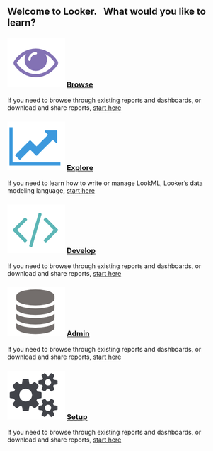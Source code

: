 ## Welcome to Looker.&nbsp;&nbsp;&nbsp;What would you like to learn?

### ![](https://github.com/claytonlooker/demo_content/blob/master/Browse130x110.png?raw=true)  <a href="https://looker.com/docs/sharing-and-publishing" target="_blank">Browse</a>
If you need to browse through existing reports and dashboards, or download and share reports, <a href="https://looker.com/docs/sharing-and-publishing" target="_blank">start here</a>

### ![](https://github.com/claytonlooker/demo_content/blob/master/Explore130x110.png?raw=true)  <a href="https://looker.com/docs/exploring-data" target="_blank">Explore</a>
If you need to learn how to write or manage LookML, Looker’s data modeling language, <a href="https://looker.com/docs/exploring-data" target="_blank">start here</a>

### ![](https://github.com/claytonlooker/demo_content/blob/master/Develop130x110.png?raw=true)  <a href="https://looker.com/docs/data-modeling" target="_blank">Develop</a>
If you need to browse through existing reports and dashboards, or download and share reports, <a href="https://looker.com/docs/data-modeling" target="_blank">start here</a>

### ![](https://github.com/claytonlooker/demo_content/blob/master/Admin130x110.png?raw=true)  <a href="https://looker.com/docs/admin-options" target="_blank">Admin</a>
If you need to browse through existing reports and dashboards, or download and share reports, <a href="https://looker.com/docs/admin-options" target="_blank">start here</a>

### ![](https://github.com/claytonlooker/demo_content/blob/master/Setup130x110.png?raw=true)  <a href="https://looker.com/docs/setup-and-management" target="_blank">Setup</a>
If you need to browse through existing reports and dashboards, or download and share reports, <a href="https://looker.com/docs/setup-and-management" target="_blank">start here</a>
